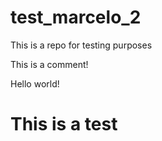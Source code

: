 # test_marcelo_2
This is a repo for testing purposes

This is a comment!

Hello world!







# This is a test
